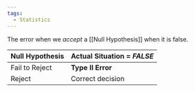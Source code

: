 ```yaml
---
tags:
  - Statistics
---
```

The error when we *accept* a [[Null Hypothesis]] when it is false.

| Null Hypothesis | Actual Situation = *FALSE* |
| --------------- | ------------------------ |
| Fail to Reject  | **Type II Error**            |
| Reject          | Correct decision         |